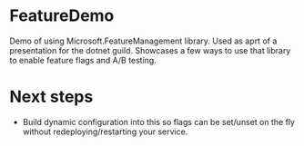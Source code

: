 # FeatureDemo
Demo of using Microsoft.FeatureManagement library. Used as aprt of a presentation for the dotnet guild. Showcases a few ways to use that library to enable feature flags and A/B testing.

# Next steps
- Build dynamic configuration into this so flags can be set/unset on the fly without redeploying/restarting your service. 
